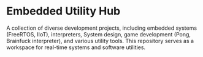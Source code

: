 # Embedded Utility Hub

A collection of diverse development projects, including embedded systems (FreeRTOS, IIoT), interpreters, System design, game development (Pong, Brainfuck interpreter), and various utility tools. This repository serves as a workspace for real-time systems and software utilities.
